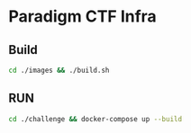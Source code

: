 # Paradigm CTF Infra

## Build
```sh
cd ./images && ./build.sh
```

## RUN
```sh
cd ./challenge && docker-compose up --build
```
